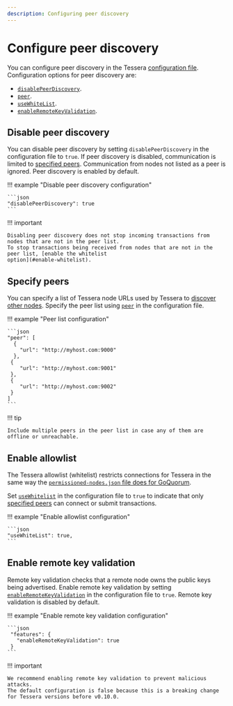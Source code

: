 ```yaml
---
description: Configuring peer discovery
---
```


# Configure peer discovery

You can configure peer discovery in the Tessera [configuration file](Tessera.md).
Configuration options for peer discovery are:

* [`disablePeerDiscovery`](#disable-peer-discovery).
* [`peer`](#specify-peers).
* [`useWhiteList`](#enable-allowlist).
* [`enableRemoteKeyValidation`](#enable-remote-key-validation).

## Disable peer discovery

You can disable peer discovery by setting `disablePeerDiscovery` in the configuration file to `true`.
If peer discovery is disabled, communication is limited to [specified peers](#specify-peers).
Communication from nodes not listed as a peer is ignored.
Peer discovery is enabled by default.

!!! example "Disable peer discovery configuration"

    ```json
    "disablePeerDiscovery": true
    ```

!!! important

    Disabling peer discovery does not stop incoming transactions from nodes that are not in the peer list.
    To stop transactions being received from nodes that are not in the peer list, [enable the whitelist
    option](#enable-whitelist).

## Specify peers

You can specify a list of Tessera node URLs used by Tessera to [discover other nodes](../../Concepts/p2p-discovery.md).
Specify the peer list using [`peer`](../../Reference/SampleConfiguration.md#peer) in the configuration file.

!!! example "Peer list configuration"

    ```json
    "peer": [
      {
        "url": "http://myhost.com:9000"
      },
     {
        "url": "http://myhost.com:9001"
     },
     {
        "url": "http://myhost.com:9002"
     }
    ]
    ```

!!! tip

    Include multiple peers in the peer list in case any of them are offline or unreachable.

## Enable allowlist

The Tessera allowlist (whitelist) restricts connections for Tessera in the same way the [`permissioned-nodes.json`
file does for GoQuorum](https://consensys.net/docs/goquorum/en/stable/configure-and-manage/configure/permissioning/basic-permissions/).

Set [`useWhitelist`](../../Reference/SampleConfiguration.md#usewhitelist) in the configuration file to `true` to indicate
that only [specified peers](#specify-peers) can connect or submit transactions.

!!! example "Enable allowlist configuration"

    ```json
    "useWhiteList": true,
    ```

## Enable remote key validation

Remote key validation checks that a remote node owns the public keys being advertised.
Enable remote key validation by setting [`enableRemoteKeyValidation`](../../Reference/SampleConfiguration.md#features)
in the configuration file to `true`.
Remote key validation is disabled by default.

!!! example "Enable remote key validation configuration"

    ```json
     "features": {
       "enableRemoteKeyValidation": true
     }
    ```

!!! important

    We recommend enabling remote key validation to prevent malicious attacks.
    The default configuration is false because this is a breaking change for Tessera versions before v0.10.0.
